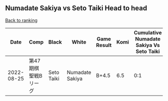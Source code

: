 ## Numadate Sakiya vs Seto Taiki Head to head

[Back to ranking](../../index.md)




| **Date** | **Comp** | **Black** | **White** | **Game Result** | **Komi** | **Cumulative Numadate Sakiya Vs Seto Taiki** | **Numadate Sakiya Streak** | **Seto Taiki Streak** | 
| --- | --- | --- | --- | --- | --- | --- | --- | --- |
| 2022-08-25 | 第47期棋聖戦Bリーグ | Seto Taiki | Numadate Sakiya | B+4.5 | 6.5 | 0:1 | 0 | 1 |





